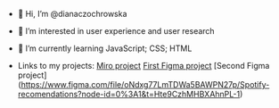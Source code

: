 - 👋 Hi, I’m @dianaczochrowska
- 👀 I’m interested in user experience and user research
- 🌱 I’m currently learning JavaScript; CSS; HTML

- Links to my projects: 
[Miro project](https://miro.com/welcomeonboard/ZEx4STFtNVFEMlN3SVFSWFEybFpsc0xRV1gwYmYwWVhiQVVjTjkwT3pPZnFMQzdzaTZnc2pIU0NSekVwR2xFdXwzNDU4NzY0NTE2Nzc4NzAwMzQxfDI=?share_link_id=228316520514)
[First Figma project](https://www.figma.com/proto/tBPENKmdClgskLFoCMOeUP/Project?page-id=0%3A1&node-id=2%3A1429&viewport=173%2C777%2C0.05&scaling=min-zoom&starting-point-node-id=2%3A1403) 
[Second Figma project] (https://www.figma.com/file/oNdxg77LmTDWa5BAWPN27p/Spotify-recomendations?node-id=0%3A1&t=Hte9CzhMHBXAhnPL-1) 

<!---
dianaczochrowska/dianaczochrowska is a ✨ special ✨ repository because its `README.md` (this file) appears on your GitHub profile.
You can click the Preview link to take a look at your changes.
--->
